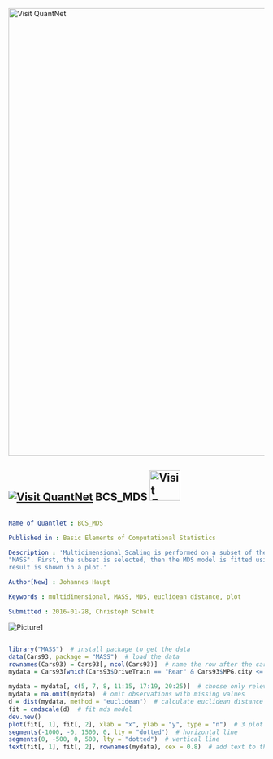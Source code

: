 
[<img src="https://github.com/QuantLet/Styleguide-and-FAQ/blob/master/pictures/banner.png" width="880" alt="Visit QuantNet">](http://quantlet.de/index.php?p=info)

## [<img src="https://github.com/QuantLet/Styleguide-and-Validation-procedure/blob/master/pictures/qloqo.png" alt="Visit QuantNet">](http://quantlet.de/) **BCS_MDS** [<img src="https://github.com/QuantLet/Styleguide-and-Validation-procedure/blob/master/pictures/QN2.png" width="60" alt="Visit QuantNet 2.0">](http://quantlet.de/d3/ia)

```yaml

Name of Quantlet : BCS_MDS

Published in : Basic Elements of Computational Statistics

Description : 'Multidimensional Scaling is performed on a subset of the data "cars93" from package
"MASS". First, the subset is selected, then the MDS model is fitted using Euclidean distance. The
result is shown in a plot.'

Author[New] : Johannes Haupt

Keywords : multidimensional, MASS, MDS, euclidean distance, plot

Submitted : 2016-01-28, Christoph Schult

```

![Picture1](BCS_MDS.png)


```r

library("MASS")  # install package to get the data
data(Cars93, package = "MASS")  # load the data 
rownames(Cars93) = Cars93[, ncol(Cars93)]  # name the row after the car  model
mydata = Cars93[which(Cars93$DriveTrain == "Rear" & Cars93$MPG.city <= 18), ]  #  choose cars having rear drive train and mpg<=18

mydata = mydata[, c(5, 7, 8, 11:15, 17:19, 20:25)]  # choose only relevant (numerical) variables
mydata = na.omit(mydata)  # omit observations with missing values
d = dist(mydata, method = "euclidean")  # calculate euclidean distance matrix
fit = cmdscale(d)  # fit mds model
dev.new()
plot(fit[, 1], fit[, 2], xlab = "x", ylab = "y", type = "n")  # 3 plot the model
segments(-1000, -0, 1500, 0, lty = "dotted")  # horizontal line
segments(0, -500, 0, 500, lty = "dotted")  # vertical line
text(fit[, 1], fit[, 2], rownames(mydata), cex = 0.8)  # add text to the plot

```
